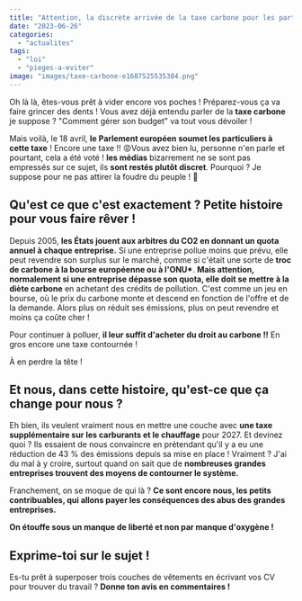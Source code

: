 ```yaml
---
title: "Attention, la discrète arrivée de la taxe carbone pour les particuliers !"
date: "2023-06-26"
categories: 
  - "actualites"
tags: 
  - "loi"
  - "pieges-a-eviter"
image: "images/taxe-carbone-e1687525535384.png"
---
```


Oh là là, êtes-vous prêt à vider encore vos poches ! Préparez-vous ça va faire grincer des dents ! Vous avez déjà entendu parler de la **taxe carbone** je suppose ? "Comment gérer son budget" va tout vous dévoiler !

Mais voilà, le 18 avril, **le Parlement européen soumet les particuliers à cette taxe** ! Encore une taxe !! 😡Vous avez bien lu, personne n'en parle et pourtant, cela a été voté ! **les médias** bizarrement ne se sont pas empressés sur ce sujet, ils **sont restés plutôt discret**. Pourquoi ? Je suppose pour ne pas attirer la foudre du peuple ! 🤔

## Qu'est ce que c'est exactement ? Petite histoire pour vous faire rêver !

Depuis 2005, **les États jouent aux arbitres du CO2 en donnant un quota annuel à chaque entreprise.** Si une entreprise pollue moins que prévu, elle peut revendre son surplus sur le marché, comme si c'était une sorte de **troc de carbone à la bourse européenne ou à l'ONU\***. **Mais attention, normalement si une entreprise dépasse son quota, elle doit se mettre à la diète carbone** en achetant des crédits de pollution. C'est comme un jeu en bourse, où le prix du carbone monte et descend en fonction de l'offre et de la demande. Alors plus on réduit ses émissions, plus on peut revendre et moins ça coûte cher !

Pour continuer à polluer, **il leur suffit d'acheter du droit au carbone !!** En gros encore une taxe contournée !

À en perdre la tête !

## Et nous, dans cette histoire, qu'est-ce que ça change pour nous ?

Eh bien, ils veulent vraiment nous en mettre une couche avec **une taxe supplémentaire sur les carburants et le chauffage** pour 2027. Et devinez quoi ? Ils essaient de nous convaincre en prétendant qu'il y a eu une réduction de 43 % des émissions depuis sa mise en place ! Vraiment ? J'ai du mal à y croire, surtout quand on sait que de **nombreuses grandes entreprises trouvent des moyens de contourner le système.**

Franchement, on se moque de qui là ? **Ce sont encore nous, les petits contribuables, qui allons payer les conséquences des abus des grandes entreprises.**

**On étouffe sous un manque de liberté et non par manque d'oxygène !**

## Exprime-toi sur le sujet !

Es-tu prêt à superposer trois couches de vêtements en écrivant vos CV pour trouver du travail ? **Donne ton avis en commentaires !**
